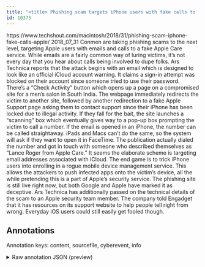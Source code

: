 ```yaml
---
title: "<title> Phishing scam targets iPhone users with fake calls to ‘Apple Care’  </title>"
id: 10373
---
```


<title> Phishing scam targets iPhone users with fake calls to ‘Apple Care’  </title>
<source> https://www.techshout.com/macintosh/2018/31/phishing-scam-iphone-fake-calls-apple/ </source>
<date> 2018_07_31 </date>
<text>
Conmen are taking phishing scams to the next level, targeting Apple users with emails and calls to a fake Apple Care service. While emails are a fairly common way of luring victims, it’s not every day that you hear about calls being involved to dupe folks.
Ars Technica reports that the attack begins with an email which is designed to look like an official iCloud account warning. It claims a sign-in attempt was blocked on their account since someone tried to use their password. There’s a “Check Activity” button which opens up a page on a compromised site for a men’s salon in South India.
The webpage immediately redirects the victim to another site, followed by another redirection to a fake Apple Support page asking them to contact support since their iPhone has been locked due to illegal activity. If they fall for the bait, the site launches a “scanning” box which eventually gives way to a pop-up box prompting the victim to call a number.
If the email is opened in an iPhone, the number can be called straightaway. iPads and Macs can’t do the same, so the system will ask if they want to open it in FaceTime. The publication actually dialed the number and got in touch with someone who described themselves as “Lance Roger from Apple Care.”
It seems the elaborate scheme is targeting email addresses associated with iCloud. The end game is to trick iPhone users into enrolling in a rogue mobile device management service. This allows the attackers to push infected apps onto the victim’s device, all the while pretending this is a part of Apple’s security service.
The phishing site is still live right now, but both Google and Apple have marked it as deceptive. Ars Technica has additionally passed on the technical details of the scam to an Apple security team member. The company told Engadget that it has resources on its support website to help people tell right from wrong. Everyday iOS users could still easily get fooled though. 
</text>



## Annotations

Annotation keys: content, sourcefile, cyberevent, info

<details>
<summary>Raw annotation JSON (preview)</summary>

```json
{
  "content": "Conmen are taking phishing scams to the next level, targeting Apple users with emails and calls to a fake Apple Care service. While emails are a fairly common way of luring victims, it\u2019s not every day that you hear about calls being involved to dupe folks. Ars Technica reports that the attack begins with an email which is designed to look like an official iCloud account warning. It claims a sign-in attempt was blocked on their account since someone tried to use their password. There\u2019s a \u201cCheck Activity\u201d button which opens up a page on a compromised site for a men\u2019s salon in South India. The webpage immediately redirects the victim to another site, followed by another redirection to a fake Apple Support page asking them to contact support since their iPhone has been locked due to illegal activity. If they fall for the bait, the site launches a \u201cscanning\u201d box which eventually gives way to a pop-up box prompting the victim to call a number. If the email is opened in an iPhone, the number can be called straightaway. iPads and Macs can\u2019t do the same, so the system will ask if they want to open it in FaceTime. The publication actually dialed the number and got in touch with someone who described themselves as \u201cLance Roger from Apple Care.\u201d It seems the elaborate scheme is targeting email addresses associated with iCloud. The end game is to trick iPhone users into enrolling in a rogue mobile device management service. This allows the attackers to push infected apps onto the victim\u2019s device, all the while pretending this is a part of Apple\u2019s security service. The phishing site is still live right now, but both Google and Apple have marked it as deceptive. Ars Technica has additionally passed on the technical details of the scam to an Apple security team member. The company told Engadget that it has resources on its support website to help people tell right from wrong. Everyday iOS users could still easily get fooled though. ",
  "sourcefile": "10373.txt",
  "cyberevent": {
    "hopper": [
      {
        "index": 0,
        "relation": "Same",
        "events": [
          {
            "index": "E2",
            "type": "Attack",
            "realis": "Generic",
            "nugget": {
              "startOffset": 166,
              "index": "T6",
              "endOffset": 172,
              "text": "luring"
            },
            "argument": [
              {
                "index": "T8",
                "text": "emails",
                "endOffset": 138,
                "role": {
                  "type": "Tool"
                },
                "startOffset": 132,
                "type": "File"
              },
              {
                "index": "T7",
                "text": "victims",
                "endOffset": 180,
                "role": {
                  "type": "Victim"
                },
                "startOffset": 173,
                "type": "Person"
              }
            ],
            "subtype": "Phishing"
          },
          {
            "index": "E3",
            "type": "Attack",
            "realis": "Generic",
            "nugget": {
              "startOffset": 245,
              "index": "T10",
              "endOffset": 249,
              "text": "dupe"
            },
            "argument": [
              {
                "index": "T11",
                "text": "folks",
                "endOffset": 255,
                "role": {
                  "type": "Victim"
                },
                "startOffset": 250,
                "type": "Person"
              }
            ],
            "subtype": "Phishing"
          }
        ]
      },
      {
        "index": 1,
        "relation": "Same",
        "events": [
          {
            "nugget": {
              "startOffset": 287,
              "index": "T9",
              "endOffset": 293,
              "text": "attack"
            },
            "i
```
</details>

